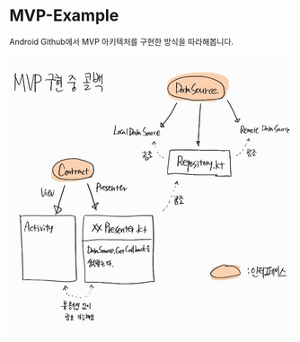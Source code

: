 # MVP-Example
Android Github에서 MVP 아키텍처를 구현한 방식을 따라해봅니다.

<img src="mvp_example.jpg" height="500px" >
